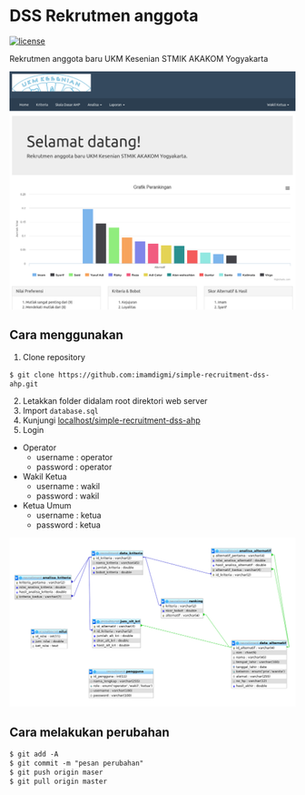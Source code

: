 # DSS Rekrutmen anggota
[![license](https://img.shields.io/github/license/mashape/apistatus.svg)](https://github.com/imamdigmi/simple-recruitment-dss-ahp/blob/master/LICENSE)

Rekrutmen anggota baru UKM Kesenian STMIK AKAKOM Yogyakarta

![Screenshot Home](screenshot.png "Screenshot Home")

## Cara menggunakan
1. Clone repository
  ```
  $ git clone https://github.com:imamdigmi/simple-recruitment-dss-ahp.git
  ```
2. Letakkan folder didalam root direktori web server
3. Import `database.sql`
4. Kunjungi [localhost/simple-recruitment-dss-ahp](http://localhost/simple-recruitment-dss-ahp)
5. Login
  - Operator
    - username : operator
    - password : operator
  - Wakil Ketua
    - username : wakil
    - password : wakil
  - Ketua Umum
    - username : ketua
    - password : ketua


![Relasi Tabel](relasi.png "Relasi Tabel")

## Cara melakukan perubahan
```
$ git add -A
$ git commit -m "pesan perubahan"
$ git push origin maser
$ git pull origin master
```
